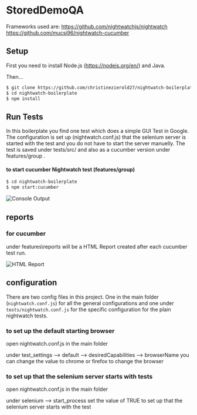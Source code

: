 # StoredDemoQA

Frameworks used are: 
https://github.com/nightwatchjs/nightwatch
https://github.com/mucsi96/nightwatch-cucumber

## Setup

First you need to install Node.js (https://nodejs.org/en/) and Java.

Then...
```sh
$ git clone https://github.com/christinezierold27/nightwatch-boilerplate.git
$ cd nightwatch-boilerplate
$ npm install
```

## Run Tests

In this boilerplate you find one test which does a simple GUI Test in Google. The configuration is set up (nightwatch.conf.js) that the selenium server is started with the test and you do not have to start the server manuelly. The test is saved under tests/src/ and also as a cucumber version under features/group .

#### to start cucumber Nightwatch test (features/group)

```sh
$ cd nightwatch-boilerplate
$ npm start:cucumber
```
![Console Output](./img/cucumber_console_log.jpg)

## reports
### for cucumber
under features\reports will be a HTML Report created after each cucumber test run.

![HTML Report](./img/cucumber_html_report.jpg)

## configuration

There are two config files in this project. One in the main folder (`nightwatch.conf.js`) for all the general configurations and one under `tests/nightwatch.conf.js` for the specific configuration for the plain nightwatch tests.

### to set up the default starting browser
open nightwatch.conf.js in the main folder

under test_settings --> default --> desiredCapabilities --> browserName  you can change the value to chrome or firefox to change the browser

### to set up that the selenium server starts with tests
open nightwatch.conf.js in the main folder

under selenium --> start_process  set the value of TRUE to set up that the selenium server starts with the test


